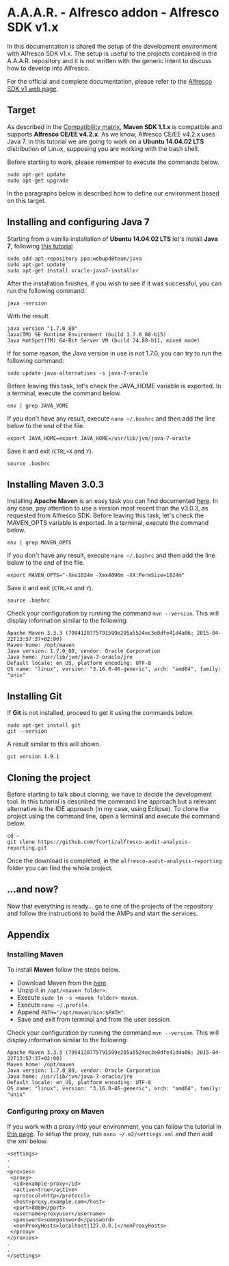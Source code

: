 A.A.A.R. - Alfresco addon - Alfresco SDK v1.x
===

In this documentation is shared the setup of the development environment with Alfresco SDK v1.x. 
The setup is useful to the projects contained in the A.A.A.R. repository and it is not written with the generic intent to discuss how to develop into Alfresco.

For the official and complete documentation, please refer to the [Alfresco SDK v1 web page](http://docs.alfresco.com/4.2/concepts/dev-extensions-maven-sdk-intro.html).

## Target

As described in the [Compatibility matrix](http://docs.alfresco.com/4.2/concepts/dev-extensions-maven-sdk-compatibility.html), **Maven SDK 1.1.x** is compatible and supports **Alfresco CE/EE v4.2.x**.
As we know, Alfresco CE/EE v4.2.x uses Java 7.
In this tutorial we are going to work on a **Ubuntu 14.04.02 LTS** distribution of Linux, supposing you are working with the bash shell.

Before starting to work, please remember to execute the commands below.

    sudo apt-get update
    sudo apt-get upgrade

In the paragraphs below is described how to define our environment based on this target.

## Installing and configuring Java 7

Starting from a vanilla installation of **Ubuntu 14.04.02 LTS** let's install **Java 7**, following [this tutorial](http://www.webupd8.org/2012/01/install-oracle-java-jdk-7-in-ubuntu-via.html)

    sudo add-apt-repository ppa:webupd8team/java
    sudo apt-get update
    sudo apt-get install oracle-java7-installer

After the installation finishes, if you wish to see if it was successful, you can run the following command:

    java -version

With the result.

    java version "1.7.0_80"
    Java(TM) SE Runtime Environment (build 1.7.0_80-b15)
    Java HotSpot(TM) 64-Bit Server VM (build 24.80-b11, mixed mode)

If for some reason, the Java version in use is not 1.7.0, you can try to run the following command:

    sudo update-java-alternatives -s java-7-oracle

Before leaving this task, let's check the JAVA_HOME variable is exported.
In a terminal, execute the command below.

    env | grep JAVA_VOME

If you don't have any result, execute `nano ~/.bashrc` and then add the line below to the end of the file.

    export JAVA_HOME=export JAVA_HOME=/usr/lib/jvm/java-7-oracle

Save it and exit (`CTRL+X` and `Y`).

    source .bashrc

## Installing Maven 3.0.3

Installing **Apache Maven** is an easy task you can find documented [here](http://maven.apache.org/install.html).
In any case, pay attention to use a version most recent than the v3.0.3, as requested from Alfresco SDK.
Before leaving this task, let's check the MAVEN_OPTS variable is exported.
In a terminal, execute the command below.

    env | grep MAVEN_OPTS

If you don't have any result, execute `nano ~/.bashrc` and then add the line below to the end of the file.

    export MAVEN_OPTS="-Xms1024m -Xmx4096m -XX:PermSize=1024m"

Save it and exit (`CTRL+X` and `Y`).

    source .bashrc

Check your configuration by running the command `mvn --version`.
This will display information similar to the following:

    Apache Maven 3.3.3 (7994120775791599e205a5524ec3e0dfe41d4a06; 2015-04-22T13:57:37+02:00)
    Maven home: /opt/maven
    Java version: 1.7.0_80, vendor: Oracle Corporation
    Java home: /usr/lib/jvm/java-7-oracle/jre
    Default locale: en_US, platform encoding: UTF-8
    OS name: "linux", version: "3.16.0-46-generic", arch: "amd64", family: "unix"

## Installing Git

If **Git** is not installed, proceed to get it using the commands below.

    sudo apt-get install git
    git --version

A result similar to this will shown.

    git version 1.9.1

## Cloning the project

Before starting to talk about cloning, we have to decide the development tool.
In this tutorial is described the command line approach but a relevant alternative is the IDE approach (in my case, using Eclipse).
To clone the project using the command line, open a terminal and execute the command below.

    cd ~
    git clone https://github.com/fcorti/alfresco-audit-analysis-reporting.git

Once the download is completed, in the `alfresco-audit-analysis-reporting` folder you can find the whole project.

## ...and now?

Now that everything is ready... go to one of the projects of the repository and follow the instructions to build the AMPs and start the services.

## Appendix 

### Installing Maven

To install **Maven** follow the steps below.

- Download Maven from the [here](http://maven.apache.org/download.cgi).
- Unzip it in `/opt/<maven folder>`.
- Execute `sudo ln -s <maven folder> maven`.
- Execute `nano ~/.profile`.
- Append `PATH="/opt/maven/bin:$PATH"`.
- Save and exit from terminal and from the user session.

Check your configuration by running the command `mvn --version`.
This will display information similar to the following:

    Apache Maven 3.3.3 (7994120775791599e205a5524ec3e0dfe41d4a06; 2015-04-22T13:57:37+02:00)
    Maven home: /opt/maven
    Java version: 1.7.0_80, vendor: Oracle Corporation
    Java home: /usr/lib/jvm/java-7-oracle/jre
    Default locale: en_US, platform encoding: UTF-8
    OS name: "linux", version: "3.16.0-46-generic", arch: "amd64", family: "unix"

### Configuring proxy on Maven

If you work with a proxy into your environment, you can follow the tutorial in [this page](https://maven.apache.org/guides/mini/guide-proxies.html).
To setup the proxy, run `nano ~/.m2/settings.xml` and then add the xml below.

    <settings>
    .
    .
    <proxies>
     <proxy>
      <id>example-proxy</id>
      <active>true</active>
      <protocol>http</protocol>
      <host>proxy.example.com</host>
      <port>8080</port>
      <username>proxyuser</username>
      <password>somepassword</password>
      <nonProxyHosts>localhost|127.0.0.1</nonProxyHosts>
     </proxy>
    </proxies>
    .
    .
    </settings>
